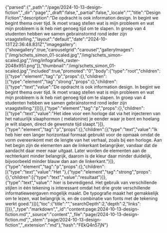 {"parsed":{"_path":"/page/2024-10-13-design-fiction","_dir":"page","_draft":false,"_partial":false,"_locale":"","title":"Design Fiction","description":"De opdracht is ook information design. In begint we begint thema over tijd. Ik moet vraag stellen wat is mijn probleem en wat mijn probleem is ik heb niet genoeg tijd om te slapen. In groep van 4 studenten hebben we samen gebrainstormd rond ieder zijn vraagstelling.","layout":"default","date":"2024-10-13T22:36:48.831Z","imagegallery":{"showgallery":true,"carouselgrid":"carousel","galleryImages":["/img/schets_simon_01-scaled.jpg","/img/schets_simon-scaled.jpg","/img/infografiek_raster-2048x951.png"]},"thumbnail":"/img/schets_simon_01-scaled.jpg","included":true,"promoted":"0","body":{"type":"root","children":[{"type":"element","tag":"p","props":{},"children":[{"type":"element","tag":"strong","props":{},"children":[{"type":"text","value":"De opdracht is ook information design. In begint we begint thema over tijd. Ik moet vraag stellen wat is mijn probleem en wat mijn probleem is ik heb niet genoeg tijd om te slapen. In groep van 4 studenten hebben we samen gebrainstormd rond ieder zijn vraagstelling."}]}]},{"type":"element","tag":"p","props":{},"children":[{"type":"text","value":"Het idee voor een horloge dat via het injecteren van het natuurlijk slaaphormon ( melatonine) je eender waar je bent en hoelang je wilt slapen, direct de gewenste tijd slaapt."}]},{"type":"element","tag":"p","props":{},"children":[{"type":"text","value":"Ik heb hier een langer horizontaal formaat gebruikt voor de opmaak omdat de vorm overeenkomt met de lengte van het verhaal, zoals bij een horloge. Aan het begin zijn de elementen aan de linkerkant belangrijker, vandaar dat de aandacht daar meer naar uitgaat. Later worden de elementen aan de rechterkant minder belangrijk, daarom is de kleur daar minder duidelijk, bijvoorbeeld minder blauw dan aan de linkerkant."}]},{"type":"element","tag":"p","props":{},"children":[{"type":"text","value":"Het "},{"type":"element","tag":"strong","props":{},"children":[{"type":"text","value":"resultaat"}]},{"type":"text","value":" hier is bevredigend. Het gebruik van verschillende stijlen in één tekening is interessant omdat het drie grote verschillende informatieweergaven mogelijk maakt. De typografie maakt het gemakkelijk om te lezen, wat belangrijk is, en de combinatie van fonts met de tekening werkt goed."}]}],"toc":{"title":"","searchDepth":2,"depth":2,"links":[]}},"_type":"markdown","_id":"content:page:2024-10-13-design-fiction.md","_source":"content","_file":"page/2024-10-13-design-fiction.md","_stem":"page/2024-10-13-design-fiction","_extension":"md"},"hash":"FEkQ4n57jN"}
